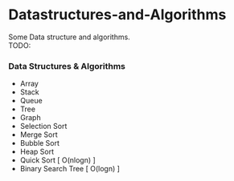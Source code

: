 # Datastructures-and-Algorithms

Some Data structure and algorithms.<br>
TODO:

### Data Structures & Algorithms

- Array
- Stack
- Queue
- Tree
- Graph
- Selection Sort
- Merge Sort
- Bubble Sort
- Heap Sort
- Quick Sort [ O(nlogn) ]
- Binary Search Tree [ O(logn) ]
